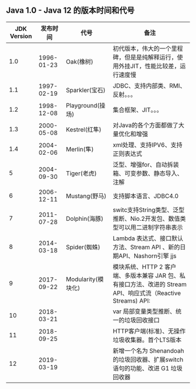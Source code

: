 ## Java 1.0 - Java 12 的版本时间和代号

| JDK Version | 发布时间   | 代号               | 备注                                                         |
| ----------- | ---------- | ------------------ | ------------------------------------------------------------ |
| 1.0         | 1996-01-23 | Oak(橡树)          | 初代版本，伟大的一个里程碑，但是是纯解释运行，使用外挂JIT，性能比较差，运行速度慢 |
| 1.1         | 1997-02-19 | Sparkler(宝石)     | JDBC、支持内部类、RMI、反射。。。                            |
| 1.2         | 1998-12-08 | Playground(操场)   | 集合框架、JIT。。。                                          |
| 1.3         | 2000-05-08 | Kestrel(红隼)      | 对Java的各个方面都做了大量优化和增强                         |
| 1.4         | 2004-02-06 | Merlin(隼)         | xml处理、支持IPV6、支持正则表达式                            |
| 5           | 2004-09-30 | Tiger(老虎)        | 泛型、增强for、自动拆装箱、可变参数、静态导入、注解          |
| 6           | 2006-12-11 | Mustang(野马)      | 支持脚本语言、JDBC4.0                                        |
| 7           | 2011-07-28 | Dolphin(海豚)      | switc支持String类型、泛型推断、Nio.2开发包、数值类型可以用二进制字符串表示 |
| 8           | 2014-03-18 | Spider(蜘蛛)       | Lambda 表达式、接口默认方法、Stream API 、新的日期API、Nashorn引擎 jjs |
| 9           | 2017-09-22 | Modularity(模块化) | 模块系统、HTTP 2 客户端、多版本兼容 JAR 包、私有接口方法、改进的 Stream API、响应式流（Reactive Streams) API: |
| 10          | 2018-03-21 |                    | var 局部变量类型推断、统一的垃圾回收接口                     |
| 11          | 2018-09-25 |                    | HTTP客户端(标准)、无操作垃圾收集器。首个LTS版本              |
| 12          | 2019-03-19 |                    | 新增一个名为 Shenandoah 的垃圾回收器、扩展switch语句的功能、改进 G1 垃圾回收器 |
